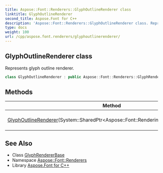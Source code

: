 ```yaml
---
title: Aspose::Font::Renderers::GlyphOutlineRenderer class
linktitle: GlyphOutlineRenderer
second_title: Aspose.Font for C++
description: 'Aspose::Font::Renderers::GlyphOutlineRenderer class. Represents glyph outline renderer in C++.'
type: docs
weight: 100
url: /cpp/aspose.font.renderers/glyphoutlinerenderer/
---
```

## GlyphOutlineRenderer class


Represents glyph outline renderer.

```cpp
class GlyphOutlineRenderer : public Aspose::Font::Renderers::GlyphRendererBase
```

## Methods

| Method | Description |
| --- | --- |
| [GlyphOutlineRenderer](./glyphoutlinerenderer/)(System::SharedPtr\<Aspose::Font::Rendering::IGlyphOutlinePainter\>) | Initializes new [GlyphOutlineRenderer](./) object. |
## See Also

* Class [GlyphRendererBase](../glyphrendererbase/)
* Namespace [Aspose::Font::Renderers](../)
* Library [Aspose.Font for C++](../../)
